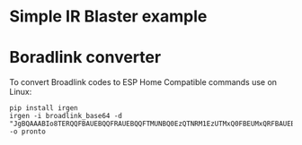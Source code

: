 # Simple IR Blaster example

# Boradlink converter
To convert Broadlink codes to ESP Home Compatible commands use on Linux:

```
pip install irgen
irgen -i broadlink_base64 -d "JgBQAAABIo8TERQQFBAUEBQQFRAUEBQQFTMUNBQ0EzQTNRM1EzUTMxQ0FBEUMxQRFBAUEBUzFBAVEBM0ExITNBM1EzUTEBUzFAAE/QABI0YUAA0F" -o pronto
```
